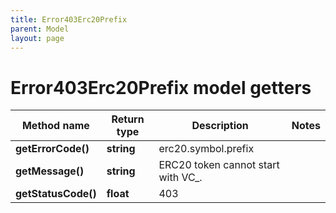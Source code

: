 ```yaml
---
title: Error403Erc20Prefix
parent: Model
layout: page
---
```


# Error403Erc20Prefix model getters

Method name | Return type | Description | Notes
------------ | ------------- | ------------- | -------------
**getErrorCode()** | **string** | erc20.symbol.prefix |
**getMessage()** | **string** | ERC20 token cannot start with VC_. |
**getStatusCode()** | **float** | 403 |

